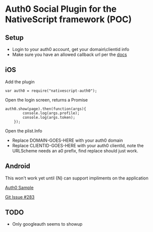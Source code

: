 # Auth0 Social Plugin for the NativeScript framework (POC)

## Setup
- Login to your auth0 account, get your domain\clientid info
- Make sure you have an allowed callback url per the [docs](https://auth0.com/docs/quickstart/native-mobile/ios-objc/aspnet-webapi#before-starting)

## iOS

Add the plugin
```
var auth0 = require("nativescript-auth0");
```

Open the login screen, returns a Promise
```
auth0.show(page).then(function(args){
		console.log(args.profile);
		console.log(args.token);
	});
```
Open the plist.Info
- Replace DOMAIN-GOES-HERE with your auth0 domain
- Replace CLIENTID-GOES-HERE with your auth0 clientId, note the URLScheme needs an a0 prefix, find replace should just work.

## Android

This won't work yet until {N} can support impliments on the application

[Auth0 Sample](https://auth0.com/docs/quickstart/native-mobile/android/aspnet-webapi#3-initialize-lock)

[Git Issue #283](https://github.com/NativeScript/android-runtime/issues/283)

## TODO
- Only googleauth seems to showup
